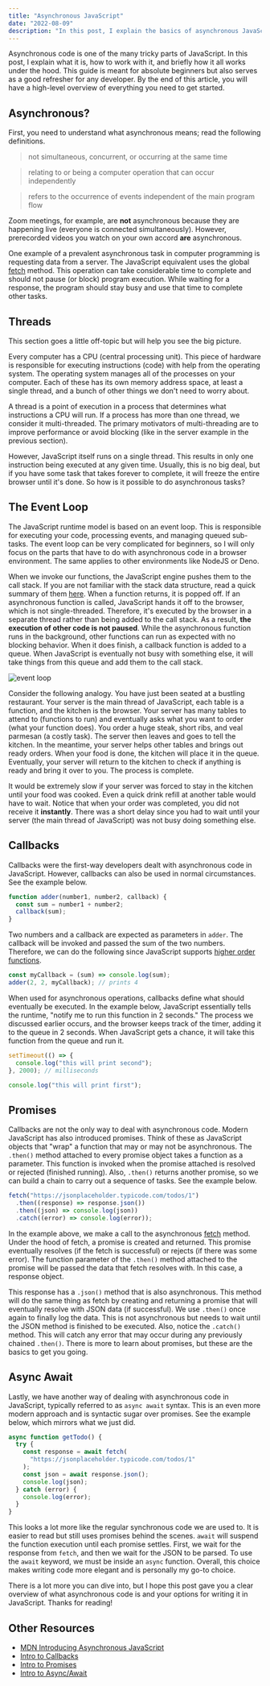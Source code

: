```yaml
---
title: "Asynchronous JavaScript"
date: "2022-08-09"
description: "In this post, I explain the basics of asynchronous JavaScript. This guide is meant for absolute beginners but also serves as a good refresher for any developer."
---
```


Asynchronous code is one of the many tricky parts of JavaScript. In this post, I explain what it is, how to work with it, and briefly how it all works under the hood. This guide is meant for absolute beginners but also serves as a good refresher for any developer. By the end of this article, you will have a high-level overview of everything you need to get started.

## Asynchronous?

First, you need to understand what asynchronous means; read the following definitions.

> not simultaneous, concurrent, or occurring at the same time

> relating to or being a computer operation that can occur independently

> refers to the occurrence of events independent of the main program flow

Zoom meetings, for example, are **not** asynchronous because they are happening live (everyone is connected simultaneously). However, prerecorded videos you watch on your own accord **are** asynchronous.

One example of a prevalent asynchronous task in computer programming is requesting data from a server. The JavaScript equivalent uses the global [fetch](https://developer.mozilla.org/en-US/docs/Web/API/fetch) method. This operation can take considerable time to complete and should not pause (or block) program execution. While waiting for a response, the program should stay busy and use that time to complete other tasks.

## Threads

This section goes a little off-topic but will help you see the big picture.

Every computer has a CPU (central processing unit). This piece of hardware is responsible for executing instructions (code) with help from the operating system. The operating system manages all of the processes on your computer. Each of these has its own memory address space, at least a single thread, and a bunch of other things we don't need to worry about.

A thread is a point of execution in a process that determines what instructions a CPU will run. If a process has more than one thread, we consider it multi-threaded. The primary motivators of multi-threading are to improve performance or avoid blocking (like in the server example in the previous section).

However, JavaScript itself runs on a single thread. This results in only one instruction being executed at any given time. Usually, this is no big deal, but if you have some task that takes forever to complete, it will freeze the entire browser until it's done. So how is it possible to do asynchronous tasks?

## The Event Loop

The JavaScript runtime model is based on an event loop. This is responsible for executing your code, processing events, and managing queued sub-tasks. The event loop can be very complicated for beginners, so I will only focus on the parts that have to do with asynchronous code in a browser environment. The same applies to other environments like NodeJS or Deno.

When we invoke our functions, the JavaScript engine pushes them to the call stack. If you are not familiar with the stack data structure, read a quick summary of them [here](<https://en.wikipedia.org/wiki/Stack_(abstract_data_type)>). When a function returns, it is popped off. If an asynchronous function is called, JavaScript hands it off to the browser, which is not single-threaded. Therefore, it's executed by the browser in a separate thread rather than being added to the call stack. As a result, **the execution of other code is not paused**. While the asynchronous function runs in the background, other functions can run as expected with no blocking behavior. When it does finish, a callback function is added to a queue. When JavaScript is eventually not busy with something else, it will take things from this queue and add them to the call stack.

![event loop](/_tmp/public/img/intro-to-async-js/event-loop.png)

Consider the following analogy. You have just been seated at a bustling restaurant. Your server is the main thread of JavaScript, each table is a function, and the kitchen is the browser. Your server has many tables to attend to (functions to run) and eventually asks what you want to order (what your function does). You order a huge steak, short ribs, and veal parmesan (a costly task). The server then leaves and goes to tell the kitchen. In the meantime, your server helps other tables and brings out ready orders. When your food is done, the kitchen will place it in the queue. Eventually, your server will return to the kitchen to check if anything is ready and bring it over to you. The process is complete.

It would be extremely slow if your server was forced to stay in the kitchen until your food was cooked. Even a quick drink refill at another table would have to wait. Notice that when your order was completed, you did not receive it **instantly**. There was a short delay since you had to wait until your server (the main thread of JavaScript) was not busy doing something else.

## Callbacks

Callbacks were the first-way developers dealt with asynchronous code in JavaScript. However, callbacks can also be used in normal circumstances. See the example below.

```js
function adder(number1, number2, callback) {
  const sum = number1 + number2;
  callback(sum);
}
```

Two numbers and a callback are expected as parameters in `adder`. The callback will be invoked and passed the sum of the two numbers. Therefore, we can do the following since JavaScript supports [higher order functions](https://developer.mozilla.org/en-US/docs/Glossary/First-class_Function).

```js
const myCallback = (sum) => console.log(sum);
adder(2, 2, myCallback); // prints 4
```

When used for asynchronous operations, callbacks define what should eventually be executed. In the example below, JavaScript essentially tells the runtime, "notify me to run this function in 2 seconds." The process we discussed earlier occurs, and the browser keeps track of the timer, adding it to the queue in 2 seconds. When JavaScript gets a chance, it will take this function from the queue and run it.

```js
setTimeout(() => {
  console.log("this will print second");
}, 2000); // milliseconds

console.log("this will print first");
```

## Promises

Callbacks are not the only way to deal with asynchronous code. Modern JavaScript has also introduced promises. Think of these as JavaScript objects that "wrap" a function that may or may not be asynchronous. The `.then()` method attached to every promise object takes a function as a parameter. This function is invoked when the promise attached is resolved or rejected (finished running). Also, `.then()` returns another promise, so we can build a chain to carry out a sequence of tasks. See the example below.

```js
fetch("https://jsonplaceholder.typicode.com/todos/1")
  .then((response) => response.json())
  .then((json) => console.log(json))
  .catch((error) => console.log(error));
```

In the example above, we make a call to the asynchronous [fetch](https://developer.mozilla.org/en-US/docs/Web/API/fetch) method. Under the hood of fetch, a promise is created and returned. This promise eventually resolves (if the fetch is successful) or rejects (if there was some error). The function parameter of the `.then()` method attached to the promise will be passed the data that fetch resolves with. In this case, a response object.

This response has a `.json()` method that is also asynchronous. This method will do the same thing as fetch by creating and returning a promise that will eventually resolve with JSON data (if successful). We use `.then()` once again to finally log the data. This is not asynchronous but needs to wait until the JSON method is finished to be executed. Also, notice the `.catch()` method. This will catch any error that may occur during any previously chained `.then()`. There is more to learn about promises, but these are the basics to get you going.

## Async Await

Lastly, we have another way of dealing with asynchronous code in JavaScript, typically referred to as `async await` syntax. This is an even more modern approach and is syntactic sugar over promises. See the example below, which mirrors what we just did.

```js
async function getTodo() {
  try {
    const response = await fetch(
      "https://jsonplaceholder.typicode.com/todos/1"
    );
    const json = await response.json();
    console.log(json);
  } catch (error) {
    console.log(error);
  }
}
```

This looks a lot more like the regular synchronous code we are used to. It is easier to read but still uses promises behind the scenes. `await` will suspend the function execution until each promise settles. First, we wait for the response from `fetch`, and then we wait for the JSON to be parsed. To use the `await` keyword, we must be inside an `async` function. Overall, this choice makes writing code more elegant and is personally my go-to choice.

There is a lot more you can dive into, but I hope this post gave you a clear overview of what asynchronous code is and your options for writing it in JavaScript. Thanks for reading!

## Other Resources

- [MDN Introducing Asynchronous JavaScript](https://developer.mozilla.org/en-US/docs/Learn/JavaScript/Asynchronous/Introducing)
- [Intro to Callbacks](https://javascript.info/callbacks)
- [Intro to Promises](https://javascript.info/promise-basics)
- [Intro to Async/Await](https://javascript.info/async-await)
